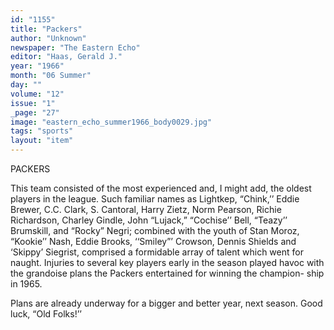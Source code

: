```yaml
---
id: "1155"
title: "Packers"
author: "Unknown"
newspaper: "The Eastern Echo"
editor: "Haas, Gerald J."
year: "1966"
month: "06 Summer"
day: ""
volume: "12"
issue: "1"
_page: "27"
image: "eastern_echo_summer1966_body0029.jpg"
tags: "sports"
layout: "item"
---
```

PACKERS

This team consisted of the most experienced
and, I might add, the oldest players in the league.
Such familiar names as Lightkep, “Chink,’’ Eddie
Brewer, C.C. Clark, S. Cantoral, Harry Zietz, Norm
Pearson, Richie Richardson, Charley Gindle, John
“Lujack,” “Cochise’’ Bell, “Teazy’’ Brumskill, and
“Rocky” Negri; combined with the youth of Stan
Moroz, “Kookie’’ Nash, Eddie Brooks, ‘‘Smiley”’
Crowson, Dennis Shields and ‘Skippy’ Siegrist,
comprised a formidable array of talent which went
for naught. Injuries to several key players early in
the season played havoc with the grandoise plans
the Packers entertained for winning the champion-
ship in 1965.

Plans are already underway for a bigger and
better year, next season. Good luck, “Old Folks!’’
